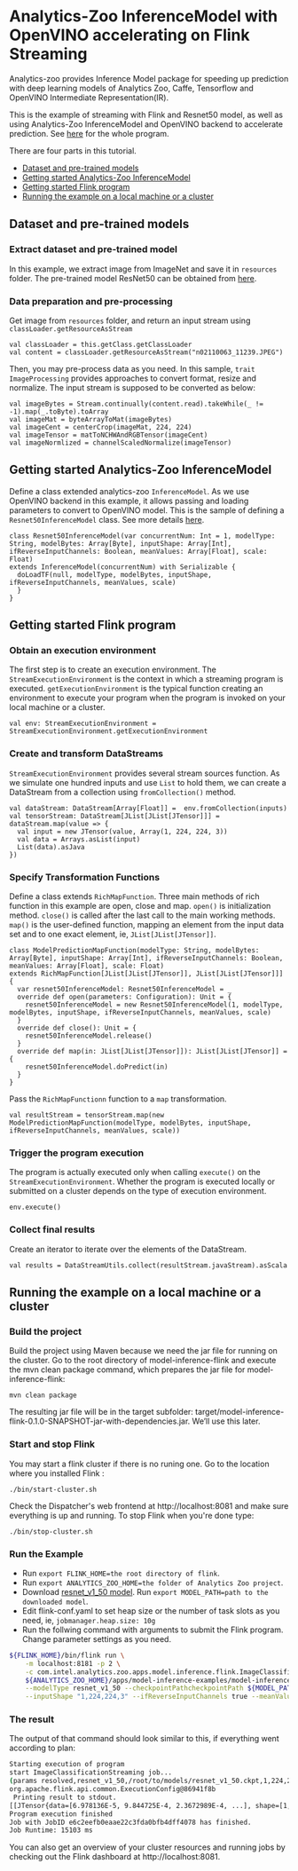 # Analytics-Zoo InferenceModel with OpenVINO accelerating on Flink Streaming
Analytics-zoo provides Inference Model package for speeding up prediction with deep learning models of Analytics Zoo, Caffe, Tensorflow and OpenVINO Intermediate Representation(IR).

This is the example of streaming with Flink and Resnet50 model, as well as using Analytics-Zoo InferenceModel and OpenVINO backend to accelerate prediction. See [here](https://github.com/intel-analytics/analytics-zoo/tree/master/apps/model-inference-examples/model-inference-flink/src/main/scala/com/intel/analytics/zoo/apps/model/inference/flink/Resnet50ImageClassification) for the whole program.

There are four parts in this tutorial.
- [Dataset and pre-trained models](#dataset-and-pre-trained-models)
- [Getting started Analytics-Zoo InferenceModel](#getting-started-analytics-zoo-inferencemodel)
- [Getting started Flink program](#getting-started-flink-program)
- [Running the example on a local machine or a cluster](#running-the-example-on-a-local-machine-or-a-cluster)

## Dataset and pre-trained models
### Extract dataset and pre-trained model
In this example, we extract image from ImageNet and save it in `resources` folder. The pre-trained model ResNet50 can be obtained from [here](http://download.tensorflow.org/models/resnet_v1_50_2016_08_28.tar.gz).
### Data preparation and pre-processing
Get image from `resources` folder, and return an input stream using `classLoader.getResourceAsStream`
```
val classLoader = this.getClass.getClassLoader
val content = classLoader.getResourceAsStream("n02110063_11239.JPEG")
```
Then, you may pre-process data as you need. In this sample, `trait ImageProcessing`  provides approaches to convert format, resize and normalize. The input stream is supposed to be converted as below:
```
val imageBytes = Stream.continually(content.read).takeWhile(_ != -1).map(_.toByte).toArray
val imageMat = byteArrayToMat(imageBytes)
val imageCent = centerCrop(imageMat, 224, 224)
val imageTensor = matToNCHWAndRGBTensor(imageCent)
val imageNormlized = channelScaledNormalize(imageTensor)
```
## Getting started Analytics-Zoo InferenceModel
Define a class extended analytics-zoo `InferenceModel`. As we use OpenVINO backend in this example, it allows passing and loading parameters to convert to OpenVINO model.
This is the sample of defining a `Resnet50InferenceModel` class. See more details [here](https://github.com/intel-analytics/analytics-zoo/blob/master/apps/model-inference-examples/model-inference-flink/src/main/scala/com/intel/analytics/zoo/apps/model/inference/flink/Resnet50ImageClassification/Resnet50InferenceModel.scala).

```
class Resnet50InferenceModel(var concurrentNum: Int = 1, modelType: String, modelBytes: Array[Byte], inputShape: Array[Int], ifReverseInputChannels: Boolean, meanValues: Array[Float], scale: Float)
extends InferenceModel(concurrentNum) with Serializable {
  doLoadTF(null, modelType, modelBytes, inputShape, ifReverseInputChannels, meanValues, scale)
  }
}
```

## Getting started Flink program
### Obtain an execution environment
The first step is to create an execution environment. The `StreamExecutionEnvironment` is the context in which a streaming program is executed. `getExecutionEnvironment` is the typical function creating an environment to execute your program when the program is invoked on your local machine or a cluster.
```
val env: StreamExecutionEnvironment = StreamExecutionEnvironment.getExecutionEnvironment
```
### Create and transform DataStreams
`StreamExecutionEnvironment` provides several stream sources function. As we simulate one hundred inputs and use `List` to hold them, we can create a DataStream from a collection using `fromCollection()` method.
```
val dataStream: DataStream[Array[Float]] =  env.fromCollection(inputs)
val tensorStream: DataStream[JList[JList[JTensor]]] = dataStream.map(value => {
  val input = new JTensor(value, Array(1, 224, 224, 3))
  val data = Arrays.asList(input)
  List(data).asJava
})
```
### Specify Transformation Functions
Define a class extends `RichMapFunction`. Three main methods of rich function in this example are open, close and map. `open()` is initialization method. `close()` is called after the last call to the main working methods. `map()` is the user-defined function, mapping an element from the input data set and to one exact element, ie, `JList[JList[JTensor]]`.
```
class ModelPredictionMapFunction(modelType: String, modelBytes: Array[Byte], inputShape: Array[Int], ifReverseInputChannels: Boolean, meanValues: Array[Float], scale: Float)
extends RichMapFunction[JList[JList[JTensor]], JList[JList[JTensor]]] {
  var resnet50InferenceModel: Resnet50InferenceModel = _
  override def open(parameters: Configuration): Unit = {
    resnet50InferenceModel = new Resnet50InferenceModel(1, modelType, modelBytes, inputShape, ifReverseInputChannels, meanValues, scale)
  }
  override def close(): Unit = {
    resnet50InferenceModel.release()
  }
  override def map(in: JList[JList[JTensor]]): JList[JList[JTensor]] = {
    resnet50InferenceModel.doPredict(in)
  }
}
```
Pass the `RichMapFunctionn` function to a `map` transformation.
```
val resultStream = tensorStream.map(new ModelPredictionMapFunction(modelType, modelBytes, inputShape, ifReverseInputChannels, meanValues, scale))
```
### Trigger the program execution
The program is actually executed only when calling `execute()` on the `StreamExecutionEnvironment`. Whether the program is executed locally or submitted on a cluster depends on the type of execution environment.
```
env.execute()
```
### Collect final results
Create an iterator to iterate over the elements of the DataStream.
```
val results = DataStreamUtils.collect(resultStream.javaStream).asScala
```
## Running the example on a local machine or a cluster
### Build the project
Build the project using Maven because we need the jar file for running on the cluster. Go to the root directory of model-inference-flink and execute the mvn clean package command, which prepares the jar file for model-inference-flink:
```
mvn clean package
```
The resulting jar file will be in the target subfolder: target/model-inference-flink-0.1.0-SNAPSHOT-jar-with-dependencies.jar. We’ll use this later.

### Start and stop Flink
You may start a flink cluster if there is no runing one. Go to the location where you installed Flink :
```
./bin/start-cluster.sh
```
Check the Dispatcher's web frontend at http://localhost:8081 and make sure everything is up and running.
To stop Flink when you're done type:
```
./bin/stop-cluster.sh
```

### Run the Example
* Run `export FLINK_HOME=the root directory of flink`.
* Run `export ANALYTICS_ZOO_HOME=the folder of Analytics Zoo project`.
* Download [resnet_v1_50 model](http://download.tensorflow.org/models/resnet_v1_50_2016_08_28.tar.gz). Run `export MODEL_PATH=path to the downloaded model`.
* Edit flink-conf.yaml to set heap size or the number of task slots as you need, ie,  `jobmanager.heap.size: 10g`
* Run the follwing command with arguments to submit the Flink program. Change parameter settings as you need.

```bash
${FLINK_HOME}/bin/flink run \
    -m localhost:8181 -p 2 \
    -c com.intel.analytics.zoo.apps.model.inference.flink.ImageClassificationStreaming  \
    ${ANALYTICS_ZOO_HOME}/apps/model-inference-examples/model-inference-flink/target/model-inference-flink-0.1.0-SNAPSHOT-jar-with-dependencies.jar  \
    --modelType resnet_v1_50 --checkpointPathcheckpointPath ${MODEL_PATH}  \
    --inputShape "1,224,224,3" --ifReverseInputChannels true --meanValues "123.68,116.78,103.94" --scale 1
```
### The result
The output of that command should look similar to this, if everything went according to plan:
```bash
Starting execution of program
start ImageClassificationStreaming job...
(params resolved,resnet_v1_50,/root/to/models/resnet_v1_50.ckpt,1,224,224,3,true,123.68,116.78,103.94,1.0)
org.apache.flink.api.common.ExecutionConfig@86941f8b
 Printing result to stdout.
[[JTensor{data=[6.978136E-5, 9.844725E-4, 2.3672989E-4, ...], shape=[1, 1000]}]]
Program execution finished
Job with JobID e6c2eefb0eaae22c3fda0bfb4dff4078 has finished.
Job Runtime: 15103 ms
```
You can also get an overview of your cluster resources and running jobs by checking out the Flink dashboard at http://localhost:8081.

